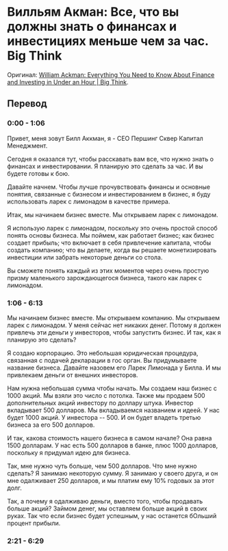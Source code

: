 # Вилльям Акман: Все, что вы должны знать о финансах и инвестициях меньше чем за час. Big Think

Оригинал: [William Ackman: Everything You Need to Know About Finance and Investing in Under an Hour | Big Think](https://www.youtube.com/watch?v=WEDIj9JBTC8).

## Перевод

### 0:00 - 1:06

Привет, меня зовут Билл Аккман, я - СEO Першинг Сквер Капитал Менеджмент.

Сегодня я оказался тут, чтобы расскавать вам все, что нужно знать о финансах и инвестировании. Я планирую это сделать за час. И вы будете готовы к бою.

Давайте начнем. Чтобы лучше прочувствовать финансы и основные понятия, связанные с бизнесом и инвестированием в бизнес, я буду использовать ларек с лимонадом в качестве примера.

Итак, мы начинаем бизнес вместе. Мы открываем ларек с лимонадом.

Я использую ларек с лимонадом, поскольку это очень простой способ понять основы бизнеса. Мы поймем, как работает бизнес; как бизнес создает прибыль; что включает в себя привлечение капитала, чтобы создать компанию; что вы делаете, когда вы решаете монетизировать инвестиции или забрать некоторые деньги со стола.

Вы сможете понять каждый из этих моментов через очень простую призму маленького зарождающегося бизнеса, такого как ларек с лимонадом.

### 1:06 - 6:13

Мы начинаем бизнес вместе. Мы открываем компанию. Мы открываем ларек с лимонадом. У меня сейчас нет никаких денег. Потому я должен привлечь эти деньги у инвесторов, чтобы запустить бизнес. И так, как я планирую это сделать?

Я создаю корпорацию. Это небольшая юридическая процедура, связанная с подачей декларации в гос орган. Вы придумываете название бизнеса. Давайте назовем его Ларек Лимонада у Билла. И мы привлекаем деньги от внешних инвесторов.

Нам нужна небольшая сумма чтобы начать. Мы создаем наш бизнес с 1000 акций. Мы взяли это число с потолка. Также мы продаем 500 дополнительных акций инвестору по доллару штука. Инвестор вкладывает 500 долларов. Мы вкладываемся названием и идеей. У нас будет 1000 акций. У инвестора -- 500. И он будет владеть третью бизнеса за его 500 долларов.

И так, какова стоимость нашего бизнеса в самом начале? Она равна 1500 долларам. У нас есть 500 долларов в банке, плюс 1000 долларов, поскольку я придумал идею для бизнеса.

Так, мне нужно чуть больше, чем 500 долларов. Что мне нужно сделать? Я занимаю некоторую сумму. Я занимаю у своего друга, и он мне одалживает 250 долларов, и мы платим ему 10% годовых за этот долг.

Так, а почему я одалживаю деньги, вместо того, чтобы продавать больше акций? Займом денег, мы оставляем больше акций в своих руках. Так что если бизнес будет успешным, у нас останется бОльший процент прибыли.

### 2:21 - 6:29

